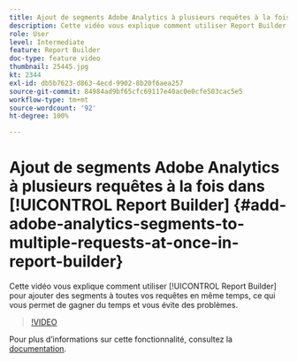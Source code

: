 ```yaml
---
title: Ajout de segments Adobe Analytics à plusieurs requêtes à la fois dans Report Builder
description: Cette vidéo vous explique comment utiliser Report Builder pour ajouter des segments à toutes vos requêtes en même temps, ce qui vous permet de gagner du temps et vous évite des problèmes.
role: User
level: Intermediate
feature: Report Builder
doc-type: feature video
thumbnail: 25445.jpg
kt: 2344
exl-id: db5b7623-d863-4ecd-9902-8b20f6aea257
source-git-commit: 84984ad9bf65cfc69117e40ac0e0cfe503cac5e5
workflow-type: tm+mt
source-wordcount: '92'
ht-degree: 100%

---
```


# Ajout de segments Adobe Analytics à plusieurs requêtes à la fois dans [!UICONTROL Report Builder] {#add-adobe-analytics-segments-to-multiple-requests-at-once-in-report-builder}

Cette vidéo vous explique comment utiliser [!UICONTROL Report Builder] pour ajouter des segments à toutes vos requêtes en même temps, ce qui vous permet de gagner du temps et vous évite des problèmes.

>[!VIDEO](https://video.tv.adobe.com/v/25445/?quality=12&learn=on)

Pour plus dʼinformations sur cette fonctionnalité, consultez la [documentation](https://experienceleague.adobe.com/docs/analytics/analyze/report-builder/home.html?lang=fr).
